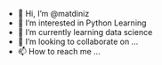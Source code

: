 - 👋 Hi, I’m @matdiniz
- 👀 I’m interested in Python Learning
- 🌱 I’m currently learning data science
- 💞️ I’m looking to collaborate on ...
- 📫 How to reach me ...

<!---
matdiniz/matdiniz is a ✨ special ✨ repository because its `README.md` (this file) appears on your GitHub profile.
You can click the Preview link to take a look at your changes.
--->
